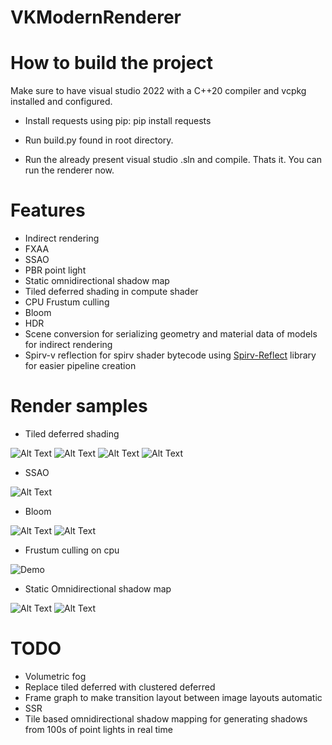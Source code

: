 # VKModernRenderer
 
# How to build the project

Make sure to have visual studio 2022 with a C++20 compiler and vcpkg installed and configured.

- Install requests using pip: pip install requests

- Run build.py found in root directory.

- Run the already present visual studio .sln and compile. Thats it. You can run the renderer now.

# Features
- Indirect rendering
- FXAA
- SSAO
- PBR point light
- Static omnidirectional shadow map
- Tiled deferred shading in compute shader
- CPU Frustum culling
- Bloom
- HDR
- Scene conversion for serializing geometry and material data of models for indirect rendering
- Spirv-v reflection for spirv shader bytecode using [Spirv-Reflect](https://github.com/KhronosGroup/SPIRV-Reflect) library for easier pipeline creation

# Render samples

- Tiled deferred shading

![Alt Text](Media/FullScreenTiledDeferredShading.png)
![Alt Text](Media/FullScreenDebugTiledDeferred1.png)
![Alt Text](Media/FullScreenTiledDeferredShading2.png)
![Alt Text](Media/FullScreenDebugTiledDeferred2.png)

- SSAO

![Alt Text](Media/FullScreenSSAO.png)

- Bloom

![Alt Text](Media/FullScreenBloom.png)
![Alt Text](Media/Bloom2.png)

- Frustum culling on cpu

![Demo](Media/FrustumCullingDebugCPU.gif)

- Static Omnidirectional shadow map

![Alt Text](Media/FullScreenOmniDirectional.png)
![Alt Text](Media/FullScreenOmniDirectional2.png)

# TODO
- Volumetric fog
- Replace tiled deferred with clustered deferred
- Frame graph to make transition layout between image layouts automatic
- SSR
- Tile based omnidirectional shadow mapping for generating shadows from 100s of point lights in real time

